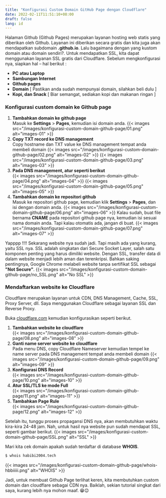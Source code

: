 ```yaml
---
title: "Konfigurasi Custom Domain GitHub Page dengan Cloudflare"
date: 2022-02-11T11:51:10+08:00
draft: false
lang: id
---
```


Halaman Github (Github Pages) merupakan layanan hosting web statis yang diberikan oleh Github. Layanan ini diberikan secara gratis dan kita juga akan mendapatkan subdomain **.github.io**. Lalu bagaimana dengan yang kustom domain atau domain sendiri?. Untuk mendapatkan SSL, kita dapat menggunakan layanan SSL gratis dari Cloudflare. Sebelum mengkonfigurasi nya, siapkan hal – hal berikut :

- **PC atau Laptop**
- **Sambungan Internet**
- **Github pages**
- **Domain** [ Pastikan anda sudah mempunyai domain, silahkan beli dulu ]
- **Kopi, dan Snack** [ Biar semangat, sediakan kopi dan makanan ringan ]

### **Konfigurasi custom domain ke Github page**

1.	**Tambahkan domain ke github page** \
	Masuk ke **Settings** > **Pages**, kemudian isi domain anda.
	{{< images src="/images/konfigurasi-custom-domain-github-page/01.png" alt="images-01" >}}
2.	**Copy TXT record ke DNS management** \
	Copy hostname dan TXT value ke DNS management tempat anda membeli domain
	{{< images src="/images/konfigurasi-custom-domain-github-page/02.png" alt="images-02" >}}
	{{< images src="/images/konfigurasi-custom-domain-github-page/03.png" alt="images-03" >}}
3.	**Pada DNS management, atur seperti berikut** \
	{{< images src="/images/konfigurasi-custom-domain-github-page/04.png" alt="images-04" >}}
	{{< images src="/images/konfigurasi-custom-domain-github-page/05.png" alt="images-05" >}}
4.	**Tambahkan domain ke repositori github** \
	Masuk ke repositori github page, kemudian klik **Settings** > **Pages**, dan isi dengan domain anda.
	{{< images src="/images/konfigurasi-custom-domain-github-page/06.png" alt="images-06" >}}
	Kalau sudah, buat file bernama **CNAME** pada repositori github page nya, kemudian isi sesuai nama domain anda. Tapi kalau otomatis ada, jangan di buat.
	{{< images src="/images/konfigurasi-custom-domain-github-page/07.png" alt="images-07" >}}

Yapppp !!!! Sekarang website nya sudah jadi. Tapi masih ada yang kurang, yaitu SSL nya. SSL adalah singkatan dari Secure Socket Layer, salah satu komponen penting yang harus dimiliki website. Dengan SSL, transfer data di dalam website menjadi lebih aman dan terenkripsi. Bahkan saking pentingnya, Google Chrome melabeli website tanpa sertifikat SSL sebagai **"Not Secure"**.
{{< images src="/images/konfigurasi-custom-domain-github-page/no_SSL.png" alt="No SSL" >}}

### **Mendaftarkan website ke Cloudflare**
Cloudflare merupakan layanan untuk CDN, DNS Management, Cache, SSL, Proxy Server, dll. Saya menggunakan Cloudflare sebagai layanan SSL dan Reverse Proxy.

Buka [cloudflare.com](https://www.cloudflare.com "Cloudflare") kemudian konfigurasikan seperti berikut.
1.	**Tambahkan website ke cloudflare** \
	{{< images src="/images/konfigurasi-custom-domain-github-page/08.png" alt="images-08" >}}
2.	**Ganti name server website ke cloudflare** \
	Pada menu DNS, copy Cloudflare Nameserver kemudian tempel ke name server pada DNS management tempat anda membeli domain
	{{< images src="/images/konfigurasi-custom-domain-github-page/09.png" alt="images-09" >}}
3.	**Konfigurasi DNS Record** \
	{{< images src="/images/konfigurasi-custom-domain-github-page/10.png" alt="images-10" >}}
4.	**Atur SSL/TLS ke mode Full** \
	{{< images src="/images/konfigurasi-custom-domain-github-page/11.png" alt="images-11" >}}
5.	**Tambahkan Page Rule** \
	{{< images src="/images/konfigurasi-custom-domain-github-page/12.png" alt="images-12" >}}

Setelah itu, tunggu proses propagansi DNS nya, akan membutuhkan waktu kira-kira 24-48 jam.
Nah, untuk hasil nya website pun sudah mendapat SSL, seperti gambar berikut.
{{< images src="/images/konfigurasi-custom-domain-github-page/SSL.png" alt="SSL" >}}

Mari kita cek domain apakah sudah terdaftar di database **WHOIS**.
```bash
$ whois habibi2004.tech
```
{{< images src="/images/konfigurasi-custom-domain-github-page/whois-hbbiiiii.png" alt="WHOIS" >}}

Jadi, untuk membuat Github Page terlihat keren, kita membutuhkan custom domain dan cloudflare sebagai CDN nya. Baiklah, sekian tutorial singkat dari saya, kurang lebih nya mohon maaf. 😁😉